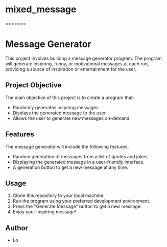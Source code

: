 # mixed_message
=======
# Message Generator

This project involves building a message generator program. 
The program will generate inspiring, funny, or motivational messages at each run, providing a source of inspiration or entertainment for the user.

## Project Objective

The main objective of this project is to create a program that:

- Randomly generates inspiring messages.
- Displays the generated message to the user.
- Allows the user to generate new messages on-demand.

## Features

The message generator will include the following features:

- Random generation of messages from a list of quotes and jokes.
- Displaying the generated message in a user-friendly interface.
- A generation button to get a new message at any time.

## Usage

1. Clone this repository to your local machine.
2. Run the program using your preferred development environment.
3. Press the "Generate Message" button to get a new message.
4. Enjoy your inspiring message!

## Author

- Lo



